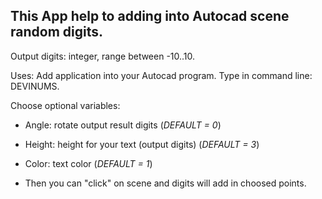 ## This App help to adding into Autocad scene random digits. 

Output digits: integer, range between -10..10.

Uses: Add application into your Autocad program. Type in command line: DEVINUMS. 

Choose optional variables:

- Angle: rotate output result digits (*DEFAULT = 0*)

- Height: height for your text (output digits) (*DEFAULT = 3*)

- Color: text color (*DEFAULT = 1*)

- Then you can "click" on scene and digits will add in choosed points.
